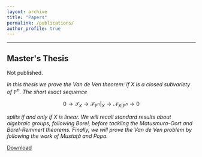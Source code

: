```yaml
---
layout: archive
title: "Papers"
permalink: /publications/
author_profile: true
---
```


---
## Master's Thesis


Not published.

*In this thesis we prove the Van de Ven theorem: if $X$ is a closed subvariety of $\mathbb{P}^n.$ The short exact sequence*

$$0 \longrightarrow \mathscr{T}_X \longrightarrow \mathscr{T}_{\mathbb{P^n}}|_X \longrightarrow \mathscr{N}_{X|\mathbb{P}^n} \longrightarrow 0$$

*splits if and only if $X$ is linear. We will recall standard results about algebraic groups, following Borel, before tackling the Matusmura-Oort and Borel-Remmert theorems. Finally, we will prove the Van de Ven problem by following the work of Mustaţă and Popa.*

[Download](../files/uwthesis.pdf)
